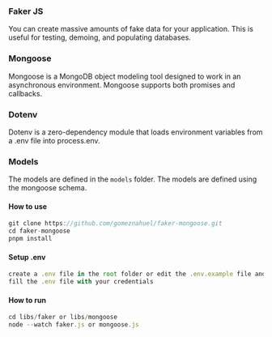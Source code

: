 ### Faker JS

You can create massive amounts of fake data for your application. This is useful for testing, demoing, and populating databases.

### Mongoose

Mongoose is a MongoDB object modeling tool designed to work in an asynchronous environment. Mongoose supports both promises and callbacks.

### Dotenv

Dotenv is a zero-dependency module that loads environment variables from a .env file into process.env.

### Models

The models are defined in the `models` folder. The models are defined using the mongoose schema.

#### How to use

```js
git clone https://github.com/gomeznahuel/faker-mongoose.git
cd faker-mongoose
pnpm install
```

#### Setup .env

```js
create a .env file in the root folder or edit the .env.example file and rename it to .env
fill the .env file with your credentials
```

#### How to run

```js
cd libs/faker or libs/mongoose
node --watch faker.js or mongoose.js
```